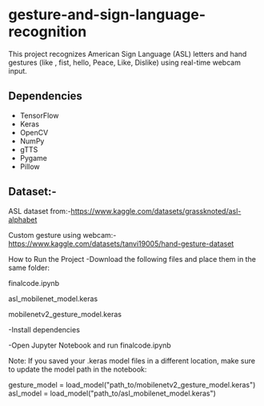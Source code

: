 # gesture-and-sign-language-recognition
This project recognizes American Sign Language (ASL) letters and hand gestures (like , fist, hello, Peace,  Like,  Dislike) using real-time webcam input.
## Dependencies
- TensorFlow
- Keras
- OpenCV
- NumPy
- gTTS
- Pygame
- Pillow



## Dataset:-

 ASL dataset from:-https://www.kaggle.com/datasets/grassknoted/asl-alphabet
 
 Custom gesture using webcam:- https://www.kaggle.com/datasets/tanvi19005/hand-gesture-dataset


How to Run the Project
-Download the following files and place them in the same folder:

finalcode.ipynb

asl_mobilenet_model.keras

mobilenetv2_gesture_model.keras

-Install dependencies

-Open Jupyter Notebook and run finalcode.ipynb

Note:
If you saved your .keras model files in a different location, make sure to update the model path in the notebook:

  gesture_model = load_model("path_to/mobilenetv2_gesture_model.keras")
  asl_model = load_model("path_to/asl_mobilenet_model.keras")

